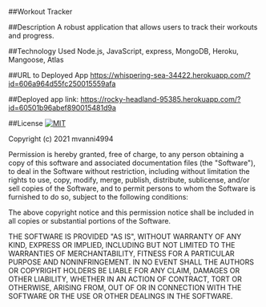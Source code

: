 ##Workout Tracker 

##Description
A robust application that allows users to track their workouts and progress.

##Technology Used
Node.js, JavaScript, express, MongoDB, Heroku, Mangoose, Atlas

##URL to Deployed App
https://whispering-sea-34422.herokuapp.com/?id=606a964d55fc250015559afa


##Deployed app link: 
https://rocky-headland-95385.herokuapp.com/?id=60501b96abef890015481d9a


##License
[![MIT](https://img.shields.io/badge/License-MIT-yellow.svg)](https://opensource.org/licenses/MIT)

Copyright (c) 2021 mvanni4994

Permission is hereby granted, free of charge, to any person obtaining a copy of this software and associated documentation files (the "Software"), to deal in the Software without restriction, including without limitation the rights to use, copy, modify, merge, publish, distribute, sublicense, and/or sell copies of the Software, and to permit persons to whom the Software is furnished to do so, subject to the following conditions:

The above copyright notice and this permission notice shall be included in all copies or substantial portions of the Software.

THE SOFTWARE IS PROVIDED "AS IS", WITHOUT WARRANTY OF ANY KIND, EXPRESS OR IMPLIED, INCLUDING BUT NOT LIMITED TO THE WARRANTIES OF MERCHANTABILITY, FITNESS FOR A PARTICULAR PURPOSE AND NONINFRINGEMENT. IN NO EVENT SHALL THE AUTHORS OR COPYRIGHT HOLDERS BE LIABLE FOR ANY CLAIM, DAMAGES OR OTHER LIABILITY, WHETHER IN AN ACTION OF CONTRACT, TORT OR OTHERWISE, ARISING FROM, OUT OF OR IN CONNECTION WITH THE SOFTWARE OR THE USE OR OTHER DEALINGS IN THE SOFTWARE.

